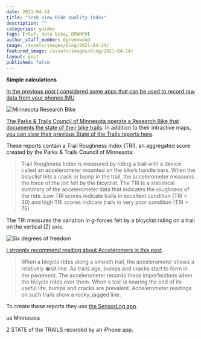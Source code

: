 ```yaml
---
date: 2021-04-24
title: "Trek View Ride Quality Index"
description: ""
categories: guides
tags: [rRuf, data bike, DMAMPO]
author_staff_member: dgreenwood
image: /assets/images/blog/2021-04-24/
featured_image: /assets/images/blog/2021-04-24/
layout: post
published: false
---
```


**Simple calculations**

[In the previous post I considered some apps that can be used to record raw data from your phones IMU](/blog/2021/measuring-condition-cycle-paths-phone-update).

<img class="img-fluid" src="/assets/images/blog/2021-04-24/ResearchBikeInfographic-sm.jpeg" alt="Minnesota Research Bike" title="Minnesota Research Bike" />

[The Parks & Trails Council of Minnesota operate a Research Bike that documents the state of their bike trails](https://www.parksandtrails.org/mn-state-trails/). In addition to their intractive maps, [you can view their previous State of the Trails reports here](https://www.parksandtrails.org/advocacy/research/ptc/state-of-the-trails-report/).

These reports contain a Trail Roughness Index (TRI), an aggregated score created by the Parks & Trails Council of Minnesota:

> Trail Roughness Index is measured by riding a trail with a device called an accelerometer mounted on the bike’s handle bars. When the bicyclist hits a crack or bump in the trail, the accelerometer measures the force of the jolt felt by the bicyclist. The TRI is a statistical summary of the accelerometer data that indicates the roughness of the ride. Low TRI scores indicate trails in excellent condition (TRI < 30) and high TRI scores indicate trails in very poor condition (TRI > 75) 

The TRI measures the variation in g-forces felt by a bicyclist riding on a trail on the vertical (Z) axis.

<img class="img-fluid" src="/assets/images/blog/2021-04-24/cartesian_coordinate_axes_3d.png" alt="Six degrees of freedom" title="Six degrees of freedom" />

[I strongly recommend reading about Acceleromers in this post](/blog/2020/360-camera-sensors-imu-accelerometer-gyroscope-magnetometer/).



>
> When a bicycle rides along a smooth trail, the accelerometer shows a relatively �lat line.
As trails age, bumps and cracks start to form in the pavement. The accelerometer records these imperfections when the bicycle rides over them.
When a trail is nearing the end of its useful life, bumps and cracks are prevalent. Accelerometer readings on such trails show a rocky, jagged line.




To create these reports they use [the SensorLog app](/blog/2021/measuring-condition-cycle-paths-phone-update).

us Minnosota







2 STATE of the TRAILS
recorded by an iPhone app.
